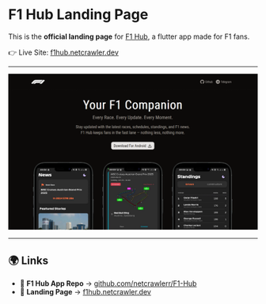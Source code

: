 # F1 Hub Landing Page

This is the **official landing page** for [F1 Hub](https://github.com/netcrawlerr/F1-Hub), a flutter app made for F1 fans.

👉 Live Site: [f1hub.netcrawler.dev](https://f1hub.netcrawler.dev)

---


![Landing Page Screenshot](./public/preview.png)  

---

## 🌍 Links

- 📱 **F1 Hub App Repo** → [github.com/netcrawlerr/F1-Hub](https://github.com/netcrawlerr/F1-Hub)
- 🔗 **Landing Page** → [f1hub.netcrawler.dev](https://f1hub.netcrawler.dev)
